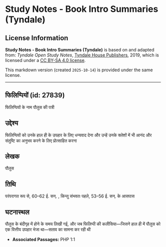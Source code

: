 # Study Notes - Book Intro Summaries (Tyndale)

## License Information

**Study Notes - Book Intro Summaries (Tyndale)** is based on and adapted from: _Tyndale Open Study Notes_, [Tyndale House Publishers](https://tyndaleopenresources.com/), 2019, which is licensed under a [CC BY-SA 4.0 license](https://creativecommons.org/licenses/by-sa/4.0/legalcode.en).

This markdown version (created `2025-10-14`) is provided under the same license.



--------------------------------

## फिलिप्पियों (id: 27839)

फिलिप्पियों के नाम पौलुस की पत्री

उद्देश्य
--------

फिलिप्पियों को उनके हाल ही के उपहार के लिए धन्यवाद देना और उन्हें उनके क्लेशों में भी आनंद और संतुष्टि का अनुभव करने के लिए प्रोत्साहित करना

लेखक
----

पौलुस

तिथि
----

परंपरागत रूप से, 60–62 ई. सन्. , किन्तु संभवतः पहले, 53–56 ई. सन्. के आसपास

घटनास्थल
--------

पौलुस के बंदीगृह में होने के समय लिखी गई, और जब फिलिप्पी की कलीसिया—जिसने हाल ही में पौलुस को एक वित्तीय उपहार भेजा था—सताव का सामना कर रही थी

* **Associated Passages:** PHP 1:1

